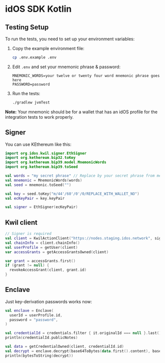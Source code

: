 # idOS SDK Kotlin

## Testing Setup

To run the tests, you need to set up your environment variables:

1. Copy the example environment file:
   ```bash
   cp .env.example .env
   ```

2. Edit `.env` and set your mnemonic phrase & password:
   ```
   MNEMONIC_WORDS=your twelve or twenty four word mnemonic phrase goes here
   PASSWORD=password
   ```

3. Run the tests:
   ```bash
   ./gradlew jvmTest
   ```

**Note:** Your mnemonic should be for a wallet that has an idOS profile for the integration tests to work properly.

## Signer

You can use KEthereum like this:

```kotlin
import org.idos.kwil.signer.EthSigner
import org.kethereum.bip32.toKey
import org.kethereum.bip39.model.MnemonicWords
import org.kethereum.bip39.toSeed

val words = "my secret phrase" // Replace by your secret phrase from metamask
val mnemonic = MnemonicWords(words)
val seed = mnemonic.toSeed("")

val key = seed.toKey("m/44'/60'/0'/0/REPLACE_WITH_WALLET_NO")
val ecKeyPair = key.keyPair

val signer = EthSigner(ecKeyPair)
```

## Kwil client

```kotlin
// Signer is required
val client = KwilActionClient("https://nodes.staging.idos.network", signer, "idos-staging")
val chainInfo = client.chainInfo()
val userProfile = getUser(client)
var accessGrants = getAccessGrantsOwned(client)

var grant = accessGrants.first()
if (grant != null) {
  revokeAccessGrant(client, grant.id)
}
```

## Enclave

Just key-derivation passwords works now:

```kotlin
val enclave = Enclave(
  userId = userProfile.id,
  password = "password",
)

val credentialId = credentials.filter { it.originalId === null }.last()
println(credentialId.publicNotes)

val data = getCredentialOwned(client, credentialId.id)
val decrypt = enclave.decrypt(base64ToBytes(data.first().content), base64ToBytes(data.first().encryptorPublicKey))
println(bytesToString(decrypt))
```
